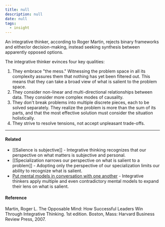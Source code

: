 ```yaml
---
title: null
description: null
date: null
tags:
  - insight
---
```


An integrative thinker, according to Roger Martin, rejects binary frameworks and either/or decision-making, instead seeking synthesis between apparently opposed options.

The integrative thinker evinces four key qualities:

1. They embrace "the mess." Witnessing the problem space in all its complexity assures them that nothing has yet been filtered out. This means that they can take a broad view of what is salient to the problem space.
2. They consider non-linear and multi-directional relationships between data. They consider more complex modes of causality.
3. They don't break problems into multiple discrete pieces, each to be solved separately. They realize the problem is more than the sum of its parts, and that the most effective solution must consider the situation holistically.
4. They strive to resolve tensions, not accept unpleasant trade-offs.

---

#### Related

- [[Salience is subjective]] - Integrative thinking recognizes that our perspective on what matters is subjective and personal.
- [[Specialization narrows our perspective on what is salient to a problem]] - Adopting only the perspective of our specialization limits our ability to recognize what is salient.
- [Put mental models in conversation with one another](https://publish.obsidian.md/mobydiction/notes/Put+mental+models+in+conversation+with+one+another) \- Integrative thinkers apply multiple and even contradictory mental models to expand their lens on what is salient.

#### Reference

Martin, Roger L. The Opposable Mind: How Successful Leaders Win Through Integrative Thinking. 1st edition. Boston, Mass: Harvard Business Review Press, 2007.
